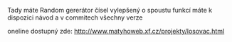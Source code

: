 Tady máte Random gererátor čísel vylepšený o spoustu funkcí máte k dispozici návod a v commitech všechny verze

oneline dostupný zde:
http://www.matyhoweb.xf.cz/projekty/losovac.html
